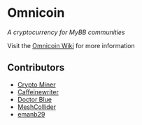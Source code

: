 Omnicoin
========
_A cryptocurrency for MyBB communities_


Visit the [Omnicoin Wiki](https://github.com/Omnicoin-Project/Omnicoin/wiki) for more information

## Contributors
- [Crypto Miner](http://www.hackforums.net/member.php?action=profile&uid=1302310)
- [Caffeinewriter](https://github.com/caffeinewriter)
- [Doctor Blue](https://github.com/DoctorBlue)
- [MeshCollider](https://github.com/MeshCollider)
- [emanb29](https://github.com/emanb29)
